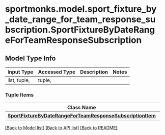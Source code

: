 # sportmonks.model.sport_fixture_by_date_range_for_team_response_subscription.SportFixtureByDateRangeForTeamResponseSubscription

## Model Type Info
Input Type | Accessed Type | Description | Notes
------------ | ------------- | ------------- | -------------
list, tuple,  | tuple,  |  | 

### Tuple Items
Class Name | Input Type | Accessed Type | Description | Notes
------------- | ------------- | ------------- | ------------- | -------------
[**SportFixtureByDateRangeForTeamResponseSubscriptionItem**](SportFixtureByDateRangeForTeamResponseSubscriptionItem.md) | [**SportFixtureByDateRangeForTeamResponseSubscriptionItem**](SportFixtureByDateRangeForTeamResponseSubscriptionItem.md) | [**SportFixtureByDateRangeForTeamResponseSubscriptionItem**](SportFixtureByDateRangeForTeamResponseSubscriptionItem.md) |  | 

[[Back to Model list]](../../README.md#documentation-for-models) [[Back to API list]](../../README.md#documentation-for-api-endpoints) [[Back to README]](../../README.md)


